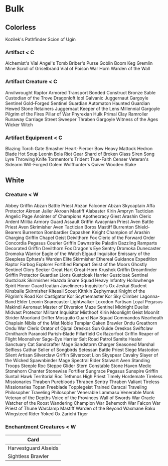 # Bulk
## Colorless
Kozilek's Pathfinder
Scion of Ugin
### Artifact < C
Alchemist's Vial
Angel's Tomb
Briber's Purse
Goblin Boom Keg
Gremlin Mine
Scroll of Griselbrand
Vial of Poison
War Horn
Warden of the Wall
### Artifact Creature < C
Anvilwrought Raptor
Armored Transport
Bonded Construct
Bronze Sable
Custodian of the Trove
Dragonloft Idol
Galvanic Juggernaut
Gargoyle Sentinel
Gold-Forged Sentinel
Guardian Automaton
Haunted Guardian
Hewed Stone Retainers
Juggernaut
Keeper of the Lens
Millennial Gargoyle
Pilgrim of the Fires
Pillar of War
Phyrexian Hulk
Primal Clay
Ramroller
Runaway Carriage
Street Sweeper
Thraben Gargoyle
Witness of the Ages
Wicker Witch
### Artifact Equipment < C
Blazing Torch
Gate Smasher
Heart-Piercer Bow
Heavy Mattock
Hedron Blade
Hot Soup
Leonin Bola
Riot Gear
Shard of Broken Glass
Siren Song Lyre
Throwing Knife
Tormentor's Trident
True-Faith Censer
Veteran's Sidearm
Will-Forged Golem
Wolfhunter's Quiver
Wooden Stake
## White
### Creature < W
Abbey Griffin
Abzan Battle Priest
Abzan Falconer
Abzan Skycaptain
Affa Protector
Akroan Jailer
Akroan Mastiff
Alabaster Kirin
Ampryn Tactician
Angelic Page
Anointer of Champions
Apothecracy Giest
Arashin Cleric
Ardent Militia
Armory Guard
Assault Griffin
Avacynian Priest
Aven Battle Priest
Aven Skrimisher
Aven Tactician
Boros Mastiff
Burrenton Shield-Bearers
Burrenton Bombardier
Capashen Knight
Champion of Arashin
Charging Griffin
Chapel Geist
Deivlthorn Fox
Cleric of the Forward Order
Concordia Pegasus
Courier Griffin
Dawnstrike Paladin
Dazzling Ramparts
Decorated Griffin
Devilthorn Fox
Dragon's Eye Sentry
Dromoka Dunecaster
Dromoka Warrior
Eagle of the Watch
Elgaud Inquisitor
Emissary of the Sleepless
Ephara's Warden
Elite Skirmisher
Ethereal Guidance
Expedition Raptor
Farbog Explorer
Fortified Rampart
Geist of the Moors
Ghostly Sentinel
Glory Seeker
Great Hart
Great-Horn Krushok
Griffin Dreamfinder
Griffin Protector
Guardian Lions
Gustcloak Harrier
Gustcloak Sentinel
Gustcloak Skirmisher
Haazda Snare Squad
Heavy Infantry
Hollowhenge Spirit
Honor Guard
Icatian Javelineers
Inquisitor's Ox
Jeskai Student
Kinsbaile Skirmisher
Kitesail Scout
Kithkin Zephyrnaut
Knight of the Pilgrim's Road
Kor Castigator
Kor Scythemaster
Kor Sky Climber
Lagonna-Band Elder
Leonin Snarecaster
Lightwalker
Loxodon Partisan
Loyal Pegasus
Makindi Aeronaut
Master of Diversion
Maze Sentinel
Midnight Duelist
Midvast Protector
Militant Inquisitor
Misthoof Kirin
Moonlight Geist
Moonlit Strider
Moorland Drifter
Mosquito Guard
Nav Squad Commandos
Nearheath Chaplain
Niblis of the Mist
Noble Templar
Oaken Brawler
Ondu Greathorn
Ondu War Cleric
Orator of Ojutai
Oreskos Sun Guide
Oreskos Swiftclaw
Ornitharch
Paranoid Parish-Blade
Pillarfield Ox
Razorfoot Griffin
Reaper of Flight Moonsilver
Sage-Eye Harrier
Salt Road Patrol
Samite Healer
Sanctuary Cat
Sandcrafter Mage
Sandstorm Charger
Seasoned Marshal
Selfless Cathar
Seller of Songbirds
Setessan Battle Priest
Siege Mastodon
Silent Artisan
Silverclaw Griffin
Silvercoat Lion
Skyspear Cavalry
Slayer of the Wicked
Spawnbinder Mage
Spectral Rider
Stalwart Aven
Standing Troops
Steeple Roc
Steppe Glider
Stern Constable
Stone Haven Medic
Stonehorn Chanter
Stonewise Fortifier
Sungrace Pegasus
Sunspire Griffin
Suntail Hawk
Territorial Roc
Tethmos High Priest
Timely Hordemate
Tireless Missionaries
Thraben Purebloods
Thraben Sentry
Thraben Valiant
Tireless Missionaries
Topan Freeblade
Topplegeist
Trained Caracal
Traveling Philosopher
Traveling Philosopher
Venerable Lammasu
Venerable Monk
Veteran of the Depths
Voice of the Provinces
Wall of Swords
War Oracle
Watcher of the Roost
Wandering Champion
War Behemoth
War Falcon
War Priest of Thune
Warclamp Mastiff
Warden of the Beyond
Waxmane Baku
Wingsteed Rider
Yoked Ox
Zarichi Tiger
### Enchantment Creatures < W
Card |
--- |
Harvestguard Alseids | 
Sightless Brawler | 
